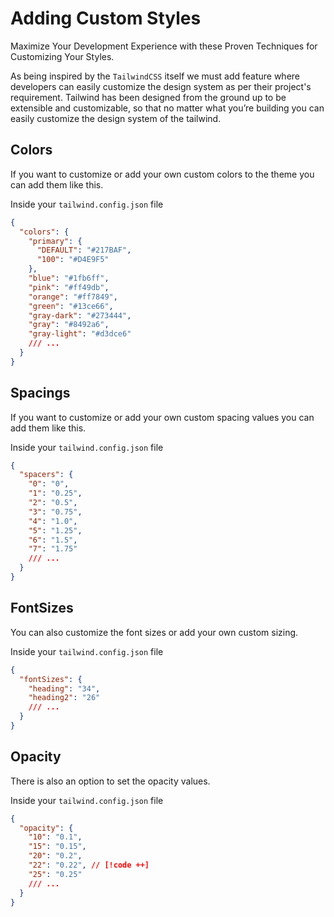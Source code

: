 # Adding Custom Styles

Maximize Your Development Experience with these Proven Techniques for Customizing Your Styles.

As being inspired by the `TailwindCSS` itself we must add feature where developers can easily customize the design system as per their project's requirement. Tailwind has been designed from the ground up to be extensible and customizable, so that no matter what you’re building you can easily customize the design system of the tailwind.

## Colors

If you want to customize or add your own custom colors to the theme you can add them like this.

Inside your `tailwind.config.json` file

```json
{
  "colors": {
    "primary": {
      "DEFAULT": "#217BAF",
      "100": "#D4E9F5"
    },
    "blue": "#1fb6ff",
    "pink": "#ff49db",
    "orange": "#ff7849",
    "green": "#13ce66",
    "gray-dark": "#273444",
    "gray": "#8492a6",
    "gray-light": "#d3dce6"
    /// ...
  }
}
```

## Spacings

If you want to customize or add your own custom spacing values you can add them like this.

Inside your `tailwind.config.json` file

```json
{
  "spacers": {
    "0": "0",
    "1": "0.25",
    "2": "0.5",
    "3": "0.75",
    "4": "1.0",
    "5": "1.25",
    "6": "1.5",
    "7": "1.75"
    /// ...
  }
}
```

## FontSizes

You can also customize the font sizes or add your own custom sizing.

Inside your `tailwind.config.json` file

```json
{
  "fontSizes": {
    "heading": "34",
    "heading2": "26"
    /// ...
  }
}
```

## Opacity

There is also an option to set the opacity values.

Inside your `tailwind.config.json` file

```json
{
  "opacity": {
    "10": "0.1",
    "15": "0.15",
    "20": "0.2",
    "22": "0.22", // [!code ++]
    "25": "0.25"
    /// ...
  }
}
```
